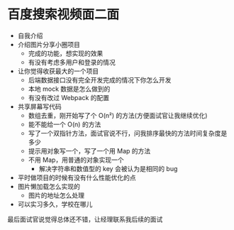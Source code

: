 # 百度搜索视频面二面  
- 自我介绍  
- 介绍图片分享小圈项目  
  - 完成的功能，想实现的效果  
  - 有没有考虑多用户和登录的情况  
- 让你觉得收获最大的一个项目  
  - 后端数据接口没有完全开发完成的情况下你怎么开发  
  - 本地 mock 数据是怎么做到的  
  - 有没有改过 Webpack 的配置  
- 共享屏幕写代码  
  - 数组去重，刚开始写了个 O(n²) 的方法(方便面试官让我继续优化)  
  - 能不能给一个 O(n) 的方法  
  - 写了一个双指针方法，面试官说不行，问我排序最快的方法时间复杂度是多少  
  - 提示用对象写一个，写了一个用 Map 的方法  
  - 不用 Map，用普通的对象实现一个  
    - 解决字符串和数值型的 key 会被认为是相同的 bug  
- 平时做项目的时候有没有什么性能优化的点  
- 图片懒加载怎么实现的  
  - 图片的地址怎么处理  
- 可以实习多久，学校在哪儿   

最后面试官说觉得总体还不错，让经理联系我后续的面试  
